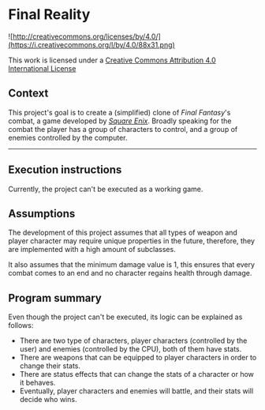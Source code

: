 Final Reality
=============

![http://creativecommons.org/licenses/by/4.0/](https://i.creativecommons.org/l/by/4.0/88x31.png)

This work is licensed under a 
[Creative Commons Attribution 4.0 International License](http://creativecommons.org/licenses/by/4.0/)

Context
-------

This project's goal is to create a (simplified) clone of _Final Fantasy_'s combat, a game developed
by [_Square Enix_](https://www.square-enix.com).
Broadly speaking for the combat the player has a group of characters to control, and a group of 
enemies controlled by the computer.

---

Execution instructions
----------------------
Currently, the project can't be executed as a working game.

Assumptions
-----------
The development of this project assumes that all types of weapon and player character may require
unique properties in the future, therefore, they are implemented with a high amount of subclasses.

It also assumes that the minimum damage value is 1, this ensures that every combat comes to an end
and no character regains health through damage.

Program summary
---------------
Even though the project can't be executed, its logic can be explained as follows:<br>
- There are two type of characters, player characters (controlled by the user) and enemies 
(controlled by the CPU), both of them have stats.
- There are weapons that can be equipped to player characters in order to change their stats.
- There are status effects that can change the stats of a character or how it behaves.
- Eventually, player characters and enemies will battle, and their stats will decide who wins.
